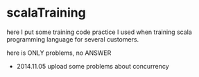 # scalaTraining
here I put some training code practice I used when training scala programming language for several customers.

here is ONLY problems, no ANSWER

* 2014.11.05 upload some problems about concurrency